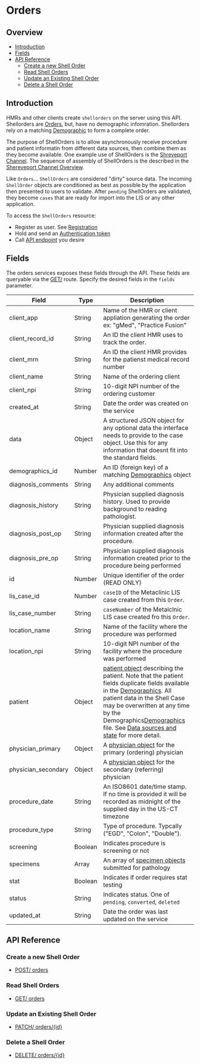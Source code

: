 # Orders

## Overview

- [Introduction](#introduction)
- [Fields](#fields)
- [API Reference](#api-reference)
  - [Create a new Shell Order](#create-a-new-shell-order)
  - [Read Shell Orders](#read-shell-orders)
  - [Update an Existing Shell Order](#update-an-existing-shell-order)
  - [Delete a Shell Order](#delete-a-shell-order)



## Introduction

HMRs and other clients create `shellorders` on the server using this API.
Shellorders are [Orders](../orders/README.md), but, have no demographic
infomration. Shellorders rely on a matching [Demographic](../demographics/README.md)
to form a complete order.

The purpose of ShellOrders is to allow asynchronously receive procedure and
patient informatin from different data sources, then combine them as they
become available. One example use of ShellOrders is the [Shreveport Channel](../../shreveport/README.md). The sequence of assembly of
ShellOrders is the described in the [Shereveport Channel Overview](../../shreveport/README.md#overview).

Like `Orders`... `ShellOrders` are considered "dirty" source data. The incoming
`ShellOrder` objects are conditioned as best as possible by the application
then presented to users to validate. After `pending` ShellOrders are validated,
they become `cases` that are ready for import into the LIS or any other
application.

To access the `ShellOrders` resource:

- Register as user. See [Registration](../../registration/README.md)
- Hold and send an [Authentication token](../../authentication/README.md)
- Call [API endpoint](#api-reference) you desire

## Fields

The orders services exposes these fields through the API. These fields are queryable
via the [GET/](./get/GET-orders.md) route. Specify the desired fields in the `fields`
parameter.

| Field                         | Type        | Description                        |
|-------------------------------|-------------|------------------------------------|
| client_app                    | String      | Name of the HMR or client appliation generating the order<br>ex: "gMed", "Practice Fusion"  |
| client_record_id              | String      | An ID the client HMR uses to track the order. |
| client_mrn                    | String      | An ID the client HMR provides for the patienst medical record number |
| client_name                   | String      | Name of the ordering client |
| client_npi                    | String      | 10-digit NPI number of the ordering customer  |
| created_at                    | String      | Date the order was created on the service |
| data                          | Object      | A structured JSON object for any optional data the interface needs to provide to the case object. Use this for any information that doesnt fit into the standard fields. |
| demographics_id               | Number      | An ID (foreign key) of a matching [Demographics](../demographics/README.md) object  |
| diagnosis_comments            | String      | Any additional comments |
| diagnosis_history             | String      | Physician supplied diagnosis history. Used to provide background to reading pathologist. |
| diagnosis_post_op             | String      | Physician supplied diagnosis information created after the procedure.|
| diagnosis_pre_op              | String      | Physician supplied diagnosis information created prior to the procedure being performed   |
| id                            | Number      | Unique identifier of the order (READ ONLY)
| lis_case_id                   | Number      | `caseID` of the Metaclinic LIS case created from this `Order`.  |
| lis_case_number               | String      | `caseNumber` of the Metalclnic LIS case created fro this `Order`. |
| location_name                 | String      | Name of the facility where the procedure was performed  |
| location_npi                  | String      | 10-digit NPI number of the facility where the procedure was performed |
| patient                       | Object      | [patient object](./post/POST-orders.md#patient-object) describing the patient. Note that the patient fields duplicate fields available in the [Demographics](../demographics/README.md). All patient data in the Shell Case may be overwritten at any time by the Demographics[Demographics](../demographics/README.md) file. See [Data sources and state](../shrevepot/README.md) for more detail. |
| physician_primary             | Object      | A [physician object](./post/POST-orders.md#physician-object) for the primary (ordering) physician  |
| physician_secondary           | Object      | A [physician object](./post/POST-orders.md#physician-object) for the secondary (referring) physician  |
| procedure_date                | String      | An ISO8601 date/time stamp. If no time is provided it will be recorded as midnight of the supplied day in the US-CT timezone  |
| procedure_type                | String      | Type of procedure. Typcally ("EGD", "Colon", "Double"). |
| screening                     | Boolean     | Indicates procedure is screening or not  |
| specimens                     | Array       | An array of [specimen objects](./post/POST-orders.md#specimen-object) submitted for pathology  |
| stat                          | Boolean     | Indicates if order requires stat testing   |
| status                        | String      | Indicates status. One of `pending`, `converted`, `deleted` |
| updated_at                    | String      | Date the order was last updated on the service |

## API Reference

### Create a new Shell Order
- [POST/ orders](./post/POST-shellorders.md)

### Read Shell Orders
- [GET/ orders](./get/GET-shellorders.md)

### Update an Existing Shell Order
- [PATCH/ orders/{id}](./put/PATCH-shellorders-id.md)

### Delete a Shell Order
- [DELETE/ orders/{id}](./delete/DELETE-shellorders-id.md)
